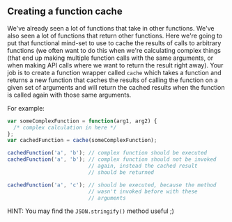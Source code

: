 ## Creating a function cache

We've already seen a lot of functions that take in other functions.  We've also seen a lot of functions that return other functions.  Here we're going to put that functional mind-set to use to cache the results of calls to arbitrary functions (we often want to do this when we're calculating complex things (that end up making multiple function calls with the same arguments, or when making API calls where we want to return the result right away).  Your job is to create a function wrapper called `cache` which takes a function and returns a new function that caches the results of calling the function on a given set of arguments and will return the cached results when the function is called again with those same arguments.

For example:

```js
var someComplexFunction = function(arg1, arg2) {
  /* complex calculation in here */
};
var cachedFunction = cache(someComplexFunction);

cachedFunction('a', 'b'); // complex function should be executed
cachedFunction('a', 'b'); // complex function should not be invoked
                          // again, instead the cached result
                          // should be returned

cachedFunction('a', 'c'); // should be executed, because the method
                          // wasn't invoked before with these
                          // arguments
```

HINT: You may find the `JSON.stringify()` method useful ;)
